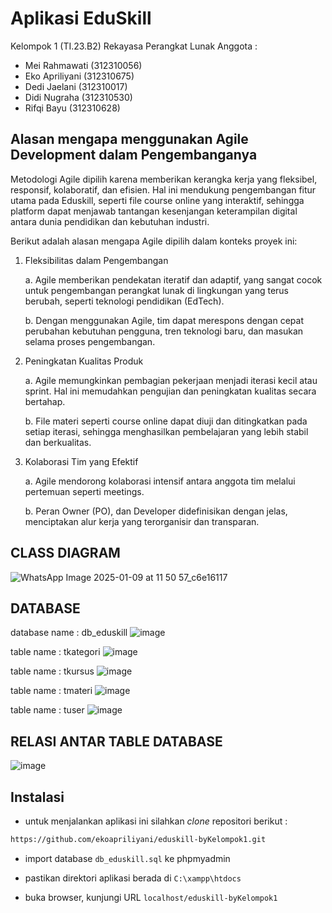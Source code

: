 # Aplikasi EduSkill 
Kelompok 1 (TI.23.B2) Rekayasa Perangkat Lunak
Anggota :
- Mei Rahmawati (312310056)
- Eko Apriliyani (312310675)
- Dedi Jaelani (312310017)
- Didi Nugraha (312310530)
- Rifqi Bayu (312310628)
  
## Alasan mengapa menggunakan Agile Development dalam Pengembanganya
Metodologi Agile dipilih karena memberikan kerangka kerja yang fleksibel, responsif, 
kolaboratif, dan efisien. Hal ini mendukung pengembangan fitur utama pada Eduskill, seperti 
file course online yang interaktif, sehingga platform dapat menjawab tantangan kesenjangan 
keterampilan digital antara dunia pendidikan dan kebutuhan industri.


Berikut adalah alasan mengapa Agile dipilih dalam konteks proyek ini:
1. Fleksibilitas dalam Pengembangan

    a.  Agile memberikan pendekatan iteratif dan adaptif, yang sangat cocok untuk 
pengembangan perangkat lunak di lingkungan yang terus berubah, seperti teknologi 
pendidikan (EdTech). 

    b. Dengan menggunakan Agile, tim dapat merespons dengan cepat perubahan kebutuhan 
pengguna, tren teknologi baru, dan masukan selama proses pengembangan.

3. Peningkatan Kualitas Produk 


    a.  Agile memungkinkan pembagian pekerjaan menjadi iterasi kecil atau sprint. Hal ini 
memudahkan pengujian dan peningkatan kualitas secara bertahap. 


    b. File materi seperti course online dapat diuji dan ditingkatkan pada setiap iterasi, 
sehingga menghasilkan pembelajaran yang lebih stabil dan berkualitas. 


4.  Kolaborasi Tim yang Efektif 


    a.  Agile mendorong kolaborasi intensif antara anggota tim melalui pertemuan seperti 
meetings. 


      b. Peran Owner (PO),  dan Developer didefinisikan dengan jelas, menciptakan alur kerja 
yang terorganisir dan transparan.


## CLASS DIAGRAM

![WhatsApp Image 2025-01-09 at 11 50 57_c6e16117](https://github.com/user-attachments/assets/d64ef8b0-1996-4c77-9562-926e8b4a71a6)

## DATABASE
database name : db_eduskill
![image](https://github.com/user-attachments/assets/4047b44c-26e9-4bda-b1e6-4d8a734c39ea)

table name : tkategori
![image](https://github.com/user-attachments/assets/8936831a-10a0-4a4d-b04d-5ec506709c36)

table name : tkursus
![image](https://github.com/user-attachments/assets/fa858bbb-0600-47d7-b482-03c27d57fb4a)

table name : tmateri
![image](https://github.com/user-attachments/assets/538794f5-4e96-46a7-8345-98dcbdd30427)

table name : tuser
![image](https://github.com/user-attachments/assets/04315f83-d9d8-4e0d-a62c-1110d7491989)


## RELASI ANTAR TABLE DATABASE

![image](https://github.com/user-attachments/assets/d8575bf0-5983-47e7-8efc-a619f06b8b57)

## Instalasi
- untuk menjalankan aplikasi ini silahkan _clone_ repositori berikut :
```bash
https://github.com/ekoapriliyani/eduskill-byKelompok1.git
```

- import database ```db_eduskill.sql``` ke phpmyadmin

- pastikan direktori aplikasi berada di ```C:\xampp\htdocs```
- buka browser, kunjungi URL ```localhost/eduskill-byKelompok1```





